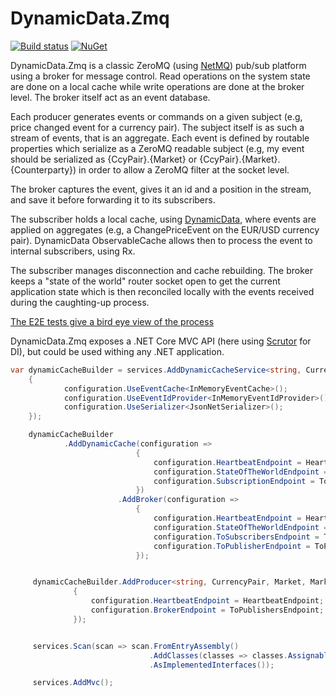 ﻿# DynamicData.Zmq

[![Build status](https://ci.appveyor.com/api/projects/status/ac9e3j57b65ove3p?svg=true)](https://ci.appveyor.com/project/thomasraynal/dynamicdata-zmq) [![NuGet](https://img.shields.io/nuget/v/DynamicData.Zmq.svg)](https://www.nuget.org/packages/DynamicData.Zmq)

DynamicData.Zmq is a classic ZeroMQ (using [NetMQ](https://github.com/zeromq/netmq)) pub/sub platform using a broker for message control. Read operations on the system state are done on a local cache while write operations are done at the broker level. The broker itself act as an event database.

Each producer generates events or commands on a given subject (e.g, price changed event for a currency pair). The subject itself is as such a stream of events, that is an aggregate. Each event is defined by routable properties which serialize as a ZeroMQ readable subject (e.g, my event should be serialized as {CcyPair}.{Market} or {CcyPair}.{Market}.{Counterparty}) in order to allow a ZeroMQ filter at the socket level.

The broker captures the event, gives it an id and a position in the stream, and save it before forwarding it to its subscribers.

The subscriber holds a local cache, using [DynamicData](https://github.com/RolandPheasant/DynamicData), where events are applied on aggregates (e.g, a ChangePriceEvent on the EUR/USD currency pair). DynamicData ObservableCache allows then to process the event to internal subscribers, using Rx.

The subscriber manages disconnection and cache rebuilding. The broker keeps a "state of the world" router socket open to get the current application state which is then reconciled locally with the events received during the caughting-up process. 

[The E2E tests give a bird eye view of the process](https://github.com/thomasraynal/DynamicData.Zmq/tree/master/DynamicData.Zmq.Tests.E2E)

DynamicData.Zmq exposes a .NET Core MVC API (here using [Scrutor](https://github.com/khellang/Scrutor) for DI), but could be used withing any .NET application.

```csharp
var dynamicCacheBuilder = services.AddDynamicCacheService<string, CurrencyPair>(configuration =>
	{
            configuration.UseEventCache<InMemoryEventCache>();
            configuration.UseEventIdProvider<InMemoryEventIdProvider>();
            configuration.UseSerializer<JsonNetSerializer>();
	});

    dynamicCacheBuilder
			.AddDynamicCache(configuration =>
                            {
                                configuration.HeartbeatEndpoint = HeartbeatEndpoint;
                                configuration.StateOfTheWorldEndpoint = StateOfTheWorldEndpoint;
                                configuration.SubscriptionEndpoint = ToSubscribersEndpoint;
                            })
                        .AddBroker(configuration =>
                            {
                                configuration.HeartbeatEndpoint = HeartbeatEndpoint;
                                configuration.StateOfTheWorldEndpoint = StateOfTheWorldEndpoint;
                                configuration.ToSubscribersEndpoint = ToSubscribersEndpoint;
                                configuration.ToPublisherEndpoint = ToPublishersEndpoint;
                            });


     dynamicCacheBuilder.AddProducer<string, CurrencyPair, Market, MarketConfiguration>(configuration =>
              {
                  configuration.HeartbeatEndpoint = HeartbeatEndpoint;
                  configuration.BrokerEndpoint = ToPublishersEndpoint;
              });


     services.Scan(scan => scan.FromEntryAssembly()
                               .AddClasses(classes => classes.AssignableTo<IHostedService>())
                               .AsImplementedInterfaces());

     services.AddMvc();


